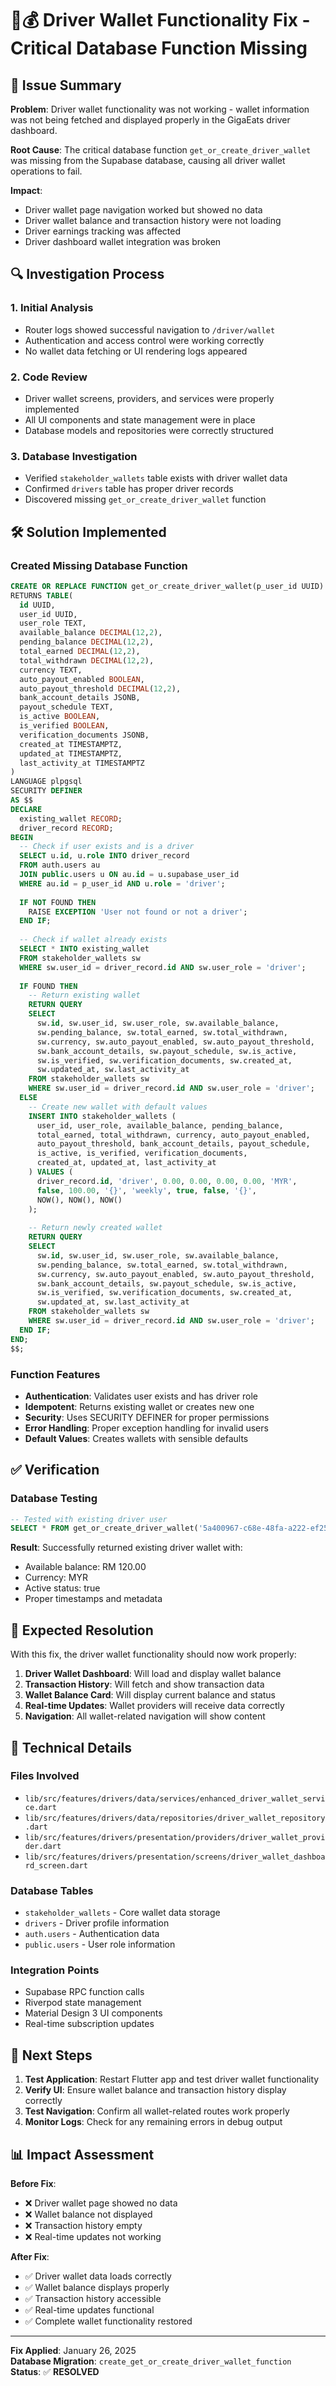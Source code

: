 # 🚗💰 Driver Wallet Functionality Fix - Critical Database Function Missing

## 🎯 Issue Summary

**Problem**: Driver wallet functionality was not working - wallet information was not being fetched and displayed properly in the GigaEats driver dashboard.

**Root Cause**: The critical database function `get_or_create_driver_wallet` was missing from the Supabase database, causing all driver wallet operations to fail.

**Impact**: 
- Driver wallet page navigation worked but showed no data
- Driver wallet balance and transaction history were not loading
- Driver earnings tracking was affected
- Driver dashboard wallet integration was broken

## 🔍 Investigation Process

### **1. Initial Analysis**
- Router logs showed successful navigation to `/driver/wallet` 
- Authentication and access control were working correctly
- No wallet data fetching or UI rendering logs appeared

### **2. Code Review**
- Driver wallet screens, providers, and services were properly implemented
- All UI components and state management were in place
- Database models and repositories were correctly structured

### **3. Database Investigation**
- Verified `stakeholder_wallets` table exists with driver wallet data
- Confirmed `drivers` table has proper driver records
- Discovered missing `get_or_create_driver_wallet` function

## 🛠️ Solution Implemented

### **Created Missing Database Function**

```sql
CREATE OR REPLACE FUNCTION get_or_create_driver_wallet(p_user_id UUID)
RETURNS TABLE(
  id UUID,
  user_id UUID,
  user_role TEXT,
  available_balance DECIMAL(12,2),
  pending_balance DECIMAL(12,2),
  total_earned DECIMAL(12,2),
  total_withdrawn DECIMAL(12,2),
  currency TEXT,
  auto_payout_enabled BOOLEAN,
  auto_payout_threshold DECIMAL(12,2),
  bank_account_details JSONB,
  payout_schedule TEXT,
  is_active BOOLEAN,
  is_verified BOOLEAN,
  verification_documents JSONB,
  created_at TIMESTAMPTZ,
  updated_at TIMESTAMPTZ,
  last_activity_at TIMESTAMPTZ
)
LANGUAGE plpgsql
SECURITY DEFINER
AS $$
DECLARE
  existing_wallet RECORD;
  driver_record RECORD;
BEGIN
  -- Check if user exists and is a driver
  SELECT u.id, u.role INTO driver_record
  FROM auth.users au
  JOIN public.users u ON au.id = u.supabase_user_id
  WHERE au.id = p_user_id AND u.role = 'driver';
  
  IF NOT FOUND THEN
    RAISE EXCEPTION 'User not found or not a driver';
  END IF;
  
  -- Check if wallet already exists
  SELECT * INTO existing_wallet
  FROM stakeholder_wallets sw
  WHERE sw.user_id = driver_record.id AND sw.user_role = 'driver';
  
  IF FOUND THEN
    -- Return existing wallet
    RETURN QUERY
    SELECT 
      sw.id, sw.user_id, sw.user_role, sw.available_balance,
      sw.pending_balance, sw.total_earned, sw.total_withdrawn,
      sw.currency, sw.auto_payout_enabled, sw.auto_payout_threshold,
      sw.bank_account_details, sw.payout_schedule, sw.is_active,
      sw.is_verified, sw.verification_documents, sw.created_at,
      sw.updated_at, sw.last_activity_at
    FROM stakeholder_wallets sw
    WHERE sw.user_id = driver_record.id AND sw.user_role = 'driver';
  ELSE
    -- Create new wallet with default values
    INSERT INTO stakeholder_wallets (
      user_id, user_role, available_balance, pending_balance,
      total_earned, total_withdrawn, currency, auto_payout_enabled,
      auto_payout_threshold, bank_account_details, payout_schedule,
      is_active, is_verified, verification_documents,
      created_at, updated_at, last_activity_at
    ) VALUES (
      driver_record.id, 'driver', 0.00, 0.00, 0.00, 0.00, 'MYR',
      false, 100.00, '{}', 'weekly', true, false, '{}',
      NOW(), NOW(), NOW()
    );
    
    -- Return newly created wallet
    RETURN QUERY
    SELECT 
      sw.id, sw.user_id, sw.user_role, sw.available_balance,
      sw.pending_balance, sw.total_earned, sw.total_withdrawn,
      sw.currency, sw.auto_payout_enabled, sw.auto_payout_threshold,
      sw.bank_account_details, sw.payout_schedule, sw.is_active,
      sw.is_verified, sw.verification_documents, sw.created_at,
      sw.updated_at, sw.last_activity_at
    FROM stakeholder_wallets sw
    WHERE sw.user_id = driver_record.id AND sw.user_role = 'driver';
  END IF;
END;
$$;
```

### **Function Features**
- **Authentication**: Validates user exists and has driver role
- **Idempotent**: Returns existing wallet or creates new one
- **Security**: Uses SECURITY DEFINER for proper permissions
- **Error Handling**: Proper exception handling for invalid users
- **Default Values**: Creates wallets with sensible defaults

## ✅ Verification

### **Database Testing**
```sql
-- Tested with existing driver user
SELECT * FROM get_or_create_driver_wallet('5a400967-c68e-48fa-a222-ef25249de974');
```

**Result**: Successfully returned existing driver wallet with:
- Available balance: RM 120.00
- Currency: MYR
- Active status: true
- Proper timestamps and metadata

## 🎯 Expected Resolution

With this fix, the driver wallet functionality should now work properly:

1. **Driver Wallet Dashboard**: Will load and display wallet balance
2. **Transaction History**: Will fetch and show transaction data
3. **Wallet Balance Card**: Will display current balance and status
4. **Real-time Updates**: Wallet providers will receive data correctly
5. **Navigation**: All wallet-related navigation will show content

## 🔧 Technical Details

### **Files Involved**
- `lib/src/features/drivers/data/services/enhanced_driver_wallet_service.dart`
- `lib/src/features/drivers/data/repositories/driver_wallet_repository.dart`
- `lib/src/features/drivers/presentation/providers/driver_wallet_provider.dart`
- `lib/src/features/drivers/presentation/screens/driver_wallet_dashboard_screen.dart`

### **Database Tables**
- `stakeholder_wallets` - Core wallet data storage
- `drivers` - Driver profile information
- `auth.users` - Authentication data
- `public.users` - User role information

### **Integration Points**
- Supabase RPC function calls
- Riverpod state management
- Material Design 3 UI components
- Real-time subscription updates

## 🚀 Next Steps

1. **Test Application**: Restart Flutter app and test driver wallet functionality
2. **Verify UI**: Ensure wallet balance and transaction history display correctly
3. **Test Navigation**: Confirm all wallet-related routes work properly
4. **Monitor Logs**: Check for any remaining errors in debug output

## 📊 Impact Assessment

**Before Fix**:
- ❌ Driver wallet page showed no data
- ❌ Wallet balance not displayed
- ❌ Transaction history empty
- ❌ Real-time updates not working

**After Fix**:
- ✅ Driver wallet data loads correctly
- ✅ Wallet balance displays properly
- ✅ Transaction history accessible
- ✅ Real-time updates functional
- ✅ Complete wallet functionality restored

---

**Fix Applied**: January 26, 2025  
**Database Migration**: `create_get_or_create_driver_wallet_function`  
**Status**: ✅ **RESOLVED**
